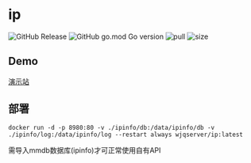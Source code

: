 # ip

![GitHub Release](https://img.shields.io/github/v/release/WJQSERVER-STUDIO/ip?display_name=tag&style=flat)
![GitHub go.mod Go version](https://img.shields.io/github/go-mod/go-version/WJQSERVER-STUDIO/ip)
![pull](https://img.shields.io/docker/pulls/wjqserver/ip.svg)
![size](https://img.shields.io/docker/image-size/wjqserver/ip)

## Demo

[演示站](https://ip.1888866.xyz)

## 部署

```
docker run -d -p 8980:80 -v ./ipinfo/db:/data/ipinfo/db -v ./ipinfo/log:/data/ipinfo/log --restart always wjqserver/ip:latest
```

需导入mmdb数据库(ipinfo)才可正常使用自有API
